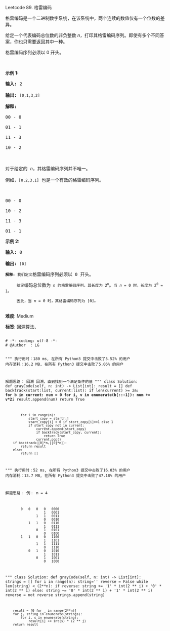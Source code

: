 Leetcode 89. 格雷编码
<p>格雷编码是一个二进制数字系统，在该系统中，两个连续的数值仅有一个位数的差异。</p>


<p>给定一个代表编码总位数的非负整数<em> n</em>，打印其格雷编码序列。即使有多个不同答案，你也只需要返回其中一种。</p>



<p>格雷编码序列必须以 0 开头。</p>



<p>&nbsp;</p>



<p><strong>示例 1:</strong></p>



<pre><strong>输入:</strong>&nbsp;2

<strong>输出:</strong>&nbsp;<code>[0,1,3,2]</code>

<strong>解释:</strong>

00 - 0

01 - 1

11 - 3

10 - 2



对于给定的&nbsp;<em>n</em>，其格雷编码序列并不唯一。

例如，<code>[0,2,3,1]</code>&nbsp;也是一个有效的格雷编码序列。



00 - 0

10 - 2

11 - 3

01 - 1</pre>



<p><strong>示例&nbsp;2:</strong></p>



<pre><strong>输入:</strong>&nbsp;0

<strong>输出:</strong>&nbsp;<code>[0]

<strong>解释:</strong> 我们定义</code>格雷编码序列必须以 0 开头。<code>

&nbsp;    给定</code>编码总位数为<code> <em>n</em> 的格雷编码序列，其长度为 2<sup>n</sup></code>。<code>当 <em>n</em> = 0 时，长度为 2<sup>0</sup> = 1。

&nbsp;    因此，当 <em>n</em> = 0 时，其格雷编码序列为 [0]。</code>

</pre>





 **难度**: Medium



 **标签**: 回溯算法、 





<div class="hcb_wrap">
<pre class="prism undefined-numbers lang-python" data-lang="Python"><code>
# -*- coding: utf-8 -*-
# @Author  : LG

"""
执行用时：180 ms, 在所有 Python3 提交中击败了5.52% 的用户
内存消耗：16.2 MB, 在所有 Python3 提交中击败了5.06% 的用户

解题思路：
    回溯
    回溯，直到找到一个满足条件的值
"""
class Solution:
    def grayCode(self, n: int) -> List[int]:
        result = []
        def backtrack(start:list, current:list):
            if len(current) >= 2**n:
                for b in current:
                    num = 0
                    for i, v in enumerate(b[::-1]):
                        num += v*2**i
                    result.append(num)
                return True

            for i in range(n):
                start_copy = start[:]
                start_copy[i] = 0 if start_copy[i]==1 else 1
                if start_copy not in current:
                    current.append(start_copy)
                    if backtrack(start_copy, current):
                        return True
                    current.pop()
        if backtrack([0]*n,[[0]*n]):
            return result
        else:
            return []


"""
执行用时：52 ms, 在所有 Python3 提交中击败了16.03% 的用户
内存消耗：13.7 MB, 在所有 Python3 提交中击败了47.18% 的用户

解题思路：
    例： n = 4
    
            0   0   0   0   0000
                        1   0001
                    1   1   0011
                        0   0010
                1   1   0   0110
                        1   0111
                    0   1   0101
                        0   0100
            1   1   0   0   1100
                        1   1101
                    1   1   1111
                        0   1110
                0   1   0   1010
                        1   1011
                    0   1   1001
                        0   1000
"""
class Solution:
    def grayCode(self, n: int) -> List[int]:
        strings = []
        for i in range(n):
            string=''
            reverse = False
            while len(string) < (2**n):
                if reverse:
                    string += '1' * int(2 ** i) + '0' * int(2 ** i)
                else:
                    string += '0' * int(2 ** i) + '1' * int(2 ** i)
                reverse = not reverse
            strings.append(string)

        result = [0 for _ in range(2**n)]
        for j, string in enumerate(strings):
            for i, s in enumerate(string):
                result[i] += int(s) * (2 ** j)
        return result
</code></pre></div>
